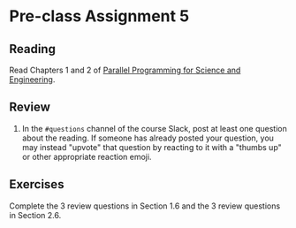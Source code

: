 # Pre-class Assignment 5

## Reading

Read Chapters 1 and 2 of [Parallel Programming for Science and Engineering](../assets/EijkhoutParallelProgramming.pdf).

## Review

1. In the `#questions` channel of the course Slack, post at least one question about the reading. If someone has already posted your question, you may instead "upvote" that question by reacting to it with a "thumbs up" or other appropriate reaction emoji. 

## Exercises

Complete the 3 review questions in Section 1.6 and the 3 review questions in Section 2.6. 
